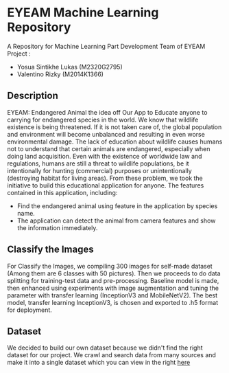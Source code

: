 # EYEAM Machine Learning Repository

A Repository for Machine Learning Part Development Team of EYEAM Project :
- Yosua Sintikhe Lukas (M2320G2795)
- Valentino Rizky (M2014K1366)

Description
--
EYEAM:  Endangered Animal the idea off Our App to Educate anyone to carrying for endangered species in the world. We know that wildlife existence is being threatened. If it is not taken care of, the global population and environment will become unbalanced and resulting in even worse environmental damage. The lack of education about wildlife causes humans not to understand that certain animals are endangered, especially when doing land acquisition. Even with the existence of worldwide law and regulations, humans are still a threat to wildlife populations, be it intentionally for hunting (commercial) purposes or unintentionally (destroying habitat for living areas). From these problem, we took the initiative to build this educational application for anyone. The features contained in this application, including:

- Find the endangered animal using feature in the application by species name.
- The application can detect the animal from camera features and show the information immediately.

Classify the Images
--
For Classify the Images, we compiling 300 images for self-made dataset (Among them are 6 classes with 50 pictures). Then we proceeds to do data splitting for training-test data and pre-processing. Baseline model is made, then enhanced using experiments with image augmentation and tuning the parameter with transfer learning (InceptionV3 and MobileNetV2). The best model, transfer learning InceptionV3, is chosen and exported to .h5 format for deployment.

Dataset
--
We decided to build our own dataset because we didn't find the right dataset for our project. We crawl and search data from many sources and make it into a single dataset which you can view in the right <a href="https://github.com/EYEAM-Bangkit/Machine-Learning/tree/main/EYEAM%20Image%20Data">here</a>

